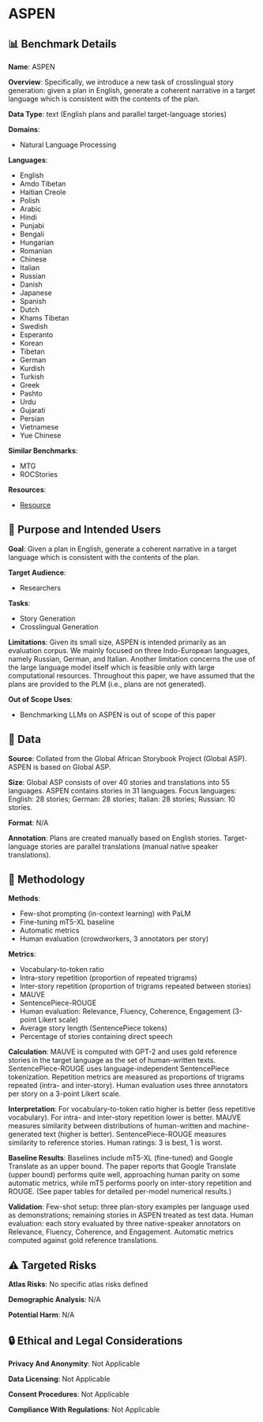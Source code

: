 # ASPEN

## 📊 Benchmark Details

**Name**: ASPEN

**Overview**: Specifically, we introduce a new task of crosslingual story generation: given a plan in English, generate a coherent narrative in a target language which is consistent with the contents of the plan.

**Data Type**: text (English plans and parallel target-language stories)

**Domains**:
- Natural Language Processing

**Languages**:
- English
- Amdo Tibetan
- Haitian Creole
- Polish
- Arabic
- Hindi
- Punjabi
- Bengali
- Hungarian
- Romanian
- Chinese
- Italian
- Russian
- Danish
- Japanese
- Spanish
- Dutch
- Khams Tibetan
- Swedish
- Esperanto
- Korean
- Tibetan
- German
- Kurdish
- Turkish
- Greek
- Pashto
- Urdu
- Gujarati
- Persian
- Vietnamese
- Yue Chinese

**Similar Benchmarks**:
- MTG
- ROCStories

**Resources**:
- [Resource](N/A)

## 🎯 Purpose and Intended Users

**Goal**: Given a plan in English, generate a coherent narrative in a target language which is consistent with the contents of the plan.

**Target Audience**:
- Researchers

**Tasks**:
- Story Generation
- Crosslingual Generation

**Limitations**: Given its small size, ASPEN is intended primarily as an evaluation corpus. We mainly focused on three Indo-European languages, namely Russian, German, and Italian. Another limitation concerns the use of the large language model itself which is feasible only with large computational resources. Throughout this paper, we have assumed that the plans are provided to the PLM (i.e., plans are not generated).

**Out of Scope Uses**:
- Benchmarking LLMs on ASPEN is out of scope of this paper

## 💾 Data

**Source**: Collated from the Global African Storybook Project (Global ASP). ASPEN is based on Global ASP.

**Size**: Global ASP consists of over 40 stories and translations into 55 languages. ASPEN contains stories in 31 languages. Focus languages: English: 28 stories; German: 28 stories; Italian: 28 stories; Russian: 10 stories.

**Format**: N/A

**Annotation**: Plans are created manually based on English stories. Target-language stories are parallel translations (manual native speaker translations).

## 🔬 Methodology

**Methods**:
- Few-shot prompting (in-context learning) with PaLM
- Fine-tuning mT5-XL baseline
- Automatic metrics
- Human evaluation (crowdworkers, 3 annotators per story)

**Metrics**:
- Vocabulary-to-token ratio
- Intra-story repetition (proportion of repeated trigrams)
- Inter-story repetition (proportion of trigrams repeated between stories)
- MAUVE
- SentencePiece-ROUGE
- Human evaluation: Relevance, Fluency, Coherence, Engagement (3-point Likert scale)
- Average story length (SentencePiece tokens)
- Percentage of stories containing direct speech

**Calculation**: MAUVE is computed with GPT-2 and uses gold reference stories in the target language as the set of human-written texts. SentencePiece-ROUGE uses language-independent SentencePiece tokenization. Repetition metrics are measured as proportions of trigrams repeated (intra- and inter-story). Human evaluation uses three annotators per story on a 3-point Likert scale.

**Interpretation**: For vocabulary-to-token ratio higher is better (less repetitive vocabulary). For intra- and inter-story repetition lower is better. MAUVE measures similarity between distributions of human-written and machine-generated text (higher is better). SentencePiece-ROUGE measures similarity to reference stories. Human ratings: 3 is best, 1 is worst.

**Baseline Results**: Baselines include mT5-XL (fine-tuned) and Google Translate as an upper bound. The paper reports that Google Translate (upper bound) performs quite well, approaching human parity on some automatic metrics, while mT5 performs poorly on inter-story repetition and ROUGE. (See paper tables for detailed per-model numerical results.)

**Validation**: Few-shot setup: three plan-story examples per language used as demonstrations; remaining stories in ASPEN treated as test data. Human evaluation: each story evaluated by three native-speaker annotators on Relevance, Fluency, Coherence, and Engagement. Automatic metrics computed against gold reference translations.

## ⚠️ Targeted Risks

**Atlas Risks**:
No specific atlas risks defined

**Demographic Analysis**: N/A

**Potential Harm**: N/A

## 🔒 Ethical and Legal Considerations

**Privacy And Anonymity**: Not Applicable

**Data Licensing**: Not Applicable

**Consent Procedures**: Not Applicable

**Compliance With Regulations**: Not Applicable
